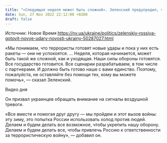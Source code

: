 ```yaml
---
title: "«Следующая неделя может быть сложной». Зеленский предупредил, что Россия готовит новые удары"
date: Sun, 27 Nov 2022 22:12:00 +0200
draft: false
---
```

Источник: Новое Время https://nv.ua/ukraine/politics/zelenskiy-rossiya-gotovit-novye-udary-novosti-ukrainy-50287027.html


«Мы понимаем, что террористы готовят новые удары и пока у них есть ракеты — они не успокоятся. … Неделя, которая начинается, может быть такой же сложной, как и уходящая. Наши силы обороны готовятся. Все государство готовится. Все сценарии разрабатываем, в том числе с партнерами. И должно быть готово наше с вами единство. Поэтому, пожалуйста, не оставляйте без помощи тех, кому вы можете помочь», — сказал Зеленский.

 Видео дня   

Он призвал украинцев обращать внимание на сигналы воздушной тревоги.

«Все вместе и помогая друг другу — мы пройдем и этот вызов войны: эту зиму, это попытка России использовать холод против людей. Делаем и будем делать все возможное, чтобы укрепить нашу оборону. Делаем и будем делать все, чтобы привлечь Россию к ответственности за террористическую войну», — добавил он.
